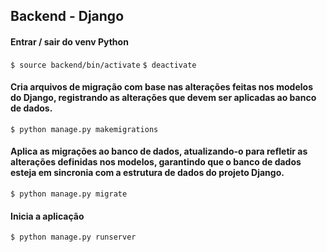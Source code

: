 ## Backend - Django

#### Entrar / sair do venv Python

`$ source backend/bin/activate` `$ deactivate`

#### Cria arquivos de migração com base nas alterações feitas nos modelos do Django, registrando as alterações que devem ser aplicadas ao banco de dados.

`$ python manage.py makemigrations`

####  Aplica as migrações ao banco de dados, atualizando-o para refletir as alterações definidas nos modelos, garantindo que o banco de dados esteja em sincronia com a estrutura de dados do projeto Django.

`$ python manage.py migrate`

#### Inicia a aplicação

`$ python manage.py runserver`